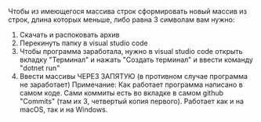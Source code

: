 Чтобы из имеющегося массива строк сформировать новый массив из строк, длина которых меньше, либо равна 3 символам вам нужно:
1. Скачать и распоковать архив
2. Перекинуть папку в visual studio code
3. Чтобы программа заработала, нужно в visual studio code открыть вкладку "Терминал" и нажать "Создать терминал" и ввести команду "dotnet run"
4. Ввести массивы ЧЕРЕЗ ЗАПЯТУЮ (в противном случае программа не заработает)
 Примечание:
Как работает программа написано в самом коде. Сами коммиты есть во вкладке в самом github "Commits" (там их 3, четвертый копия первого). Работает как и на macOS, так и на Windows.
